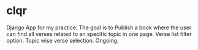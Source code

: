 # clqr
Django App for  my practice.
The goal is to Publish a book where the user can find all verses related to  an specific topic in one page.
Verse list filter option.
Topic wise verse selection.
Ongoing.
